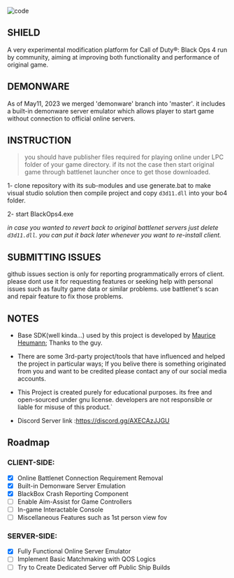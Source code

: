 
![code](https://raw.githubusercontent.com/project-bo4/shield-development/master/assets/readme_header.jpg)

## SHIELD
A very experimental modification platform for Call of Duty®: Black Ops 4 run by community, aiming at improving both functionality and performance of original game.


## DEMONWARE
As of May11, 2023 we merged 'demonware' branch into 'master'. it includes a built-in demonware server emulator which allows player to start game without connection to official online servers.


## INSTRUCTION

> you should have publisher files required for playing online under LPC folder of your game directory.
> if its not the case then start original game through battlenet launcher once to get those downloaded.

1- clone repository with its sub-modules and use generate.bat to make visual studio solution then compile project and copy ``d3d11.dll`` into your bo4 folder.

2- start BlackOps4.exe

*in case you wanted to revert back to original battlenet servers just delete ``d3d11.dll``. you can put it back later whenever you want to re-install client.*


## SUBMITTING ISSUES
github issues section is only for reporting programmatically errors of client. please dont use it for requesting features or seeking help with personal issues such as faulty game data or similar problems. use battlenet's scan and repair feature to fix those problems. 


## NOTES
- Base SDK(well kinda...) used by this project is developed by [Maurice Heumann](https://github.com/momo5502); Thanks to the guy.

- There are some 3rd-party project/tools that have influenced and helped the project in particular ways; If you belive there is something originated from you and want to be credited please contact any of our social media accounts.

- This Project is created purely for educational purposes. its free and open-sourced under gnu license. developers are not responsible or liable for misuse of this product.`

- Discord Server link :https://discord.gg/AXECAzJJGU


## Roadmap
### CLIENT-SIDE:
- [x] Online Battlenet Connection Requirement Removal
- [x] Built-in Demonware Server Emulation
- [x] BlackBox Crash Reporting Component
- [ ] Enable Aim-Assist for Game Controllers
- [ ] In-game Interactable Console
- [ ] Miscellaneous Features such as 1st person view fov 

### SERVER-SIDE:
- [X] Fully Functional Online Server Emulator
- [ ] Implement Basic Matchmaking with QOS Logics
- [ ] Try to Create Dedicated Server off Public Ship Builds
